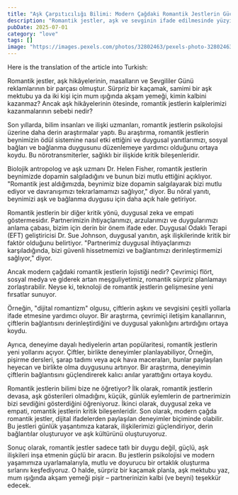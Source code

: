 ```yaml
---
title: "Aşk Çarpıtıcılığı Bilimi: Modern Çağdaki Romantik Jestlerin Gücü"
description: "Romantik jestler, aşk ve sevginin ifade edilmesinde yüzyıllarca bir köşe taşı olmuştur. Ancak kalplerimizi kazanmalarının sebebi nedir? İlişkiler alanındaki son bilimsel bulgular, romantik jestlerin psikolojisi ve sevdiklerimizin bağlarını güçlendirme yollarını aydınlatıyor."
pubDate: 2025-07-01
category: "love"
tags: []
image: "https://images.pexels.com/photos/32802463/pexels-photo-32802463.jpeg?auto=compress&cs=tinysrgb&h=650&w=940"
---
```


Here is the translation of the article into Turkish:




Romantik jestler, aşk hikâyelerinin, masalların ve Sevgililer Günü reklamlarının bir parçası olmuştur. Sürpriz bir kaçamak, samimi bir aşk mektubu ya da iki kişi için mum ışığında akşam yemeği, kimin kalbini kazanmaz? Ancak aşk hikâyelerinin ötesinde, romantik jestlerin kalplerimizi kazanmalarının sebebi nedir?

Son yıllarda, bilim insanları ve ilişki uzmanları, romantik jestlerin psikolojisi üzerine daha derin araştırmalar yaptı. Bu araştırma, romantik jestlerin beynimizin ödül sistemine nasıl etki ettiğini ve duygusal yanıtlarımızı, sosyal bağları ve bağlanma duygusunu düzenlemeye yardımcı olduğunu ortaya koydu. Bu nörotransmiterler, sağlıklı bir ilişkide kritik bileşenleridir.

Biolojik antropolog ve aşk uzmanı Dr. Helen Fisher, romantik jestlerin beynimizde dopamin salgıladığını ve bunun bizi mutlu ettiğini açıklıyor. "Romantik jest aldığımızda, beynimiz bize dopamin salgılayarak bizi mutlu ediyor ve davranışımızı tekrarlamamızı sağlıyor," diyor. Bu nöral yanıtı, beynimizi aşk ve bağlanma duygusu için daha açık hale getiriyor.

Romantik jestlerin bir diğer kritik yönü, duygusal zeka ve empati göstermesidır. Partnerimizin ihtiyaçlarımızı, arzularımızı ve duygularımızı anlama çabası, bizim için derin bir önem ifade eder. Duygusal Odaklı Terapi (EFT) geliştiricisi Dr. Sue Johnson, duygusal yanıtın, aşk ilişkilerinde kritik bir faktör olduğunu belirtiyor. "Partnerimiz duygusal ihtiyaçlarımızı karşıladığında, bizi güvenli hissetmemizi ve bağlantımızı derinleştirmemizi sağlıyor," diyor.

Ancak modern çağdaki romantik jestlerin lojistiği nedir? Çevrimiçi flört, sosyal medya ve giderek artan meşguliyetimiz, romantik sürpriz planlamayı zorlaştırabilir. Neyse ki, teknoloji de romantik jestlerin gelişmesine yeni fırsatlar sunuyor.

Örneğin, "dijital romantizm" olgusu, çiftlerin aşkını ve sevgisini çeşitli yollarla ifade etmesine yardımcı oluyor. Bir araştırma, çevrimiçi iletişim kanallarının, çiftlerin bağlantısını derinleştirdiğini ve duygusal yakınlığını artırdığını ortaya koydu.

Ayrıca, deneyime dayalı hediyelerin artan popülaritesi, romantik jestlerin yeni yollarını açıyor. Çiftler, birlikte deneyimler planlayabiliyor, Örneğin, pişirme dersleri, şarap tadımı veya açık hava maceraları, bunlar paylaşılan heyecan ve birlikte olma duygusunu artırıyor. Bir araştırma, deneyimin çiftlerin bağlantısını güçlendirerek kalıcı anılar yarattığını ortaya koydu.

Romantik jestlerin bilimi bize ne öğretiyor? İlk olarak, romantik jestlerin devasa, aşk gösterileri olmadığını, küçük, günlük eylemlerin de partnerimizin bizi sevdiğini gösterdiğini öğreniyoruz. İkinci olarak, duygusal zeka ve empati, romantik jestlerin kritik bileşenleridir. Son olarak, modern çağda romantik jestler, dijital ifadelerden paylaşılan deneyimler biçiminde olabilir. Bu jestleri günlük yaşantımıza katarak, ilişkilerimizi güçlendiriyor, derin bağlantılar oluşturuyor ve aşk kültürünü oluşturuyoruz.

Sonuç olarak, romantik jestler sadece tatlı bir duygu değil, güçlü, aşk ilişkileri inşa etmenin güçlü bir aracın. Bu jestlerin psikolojisi ve modern yaşamımıza uyarlamalarıyla, mutlu ve doyurucu bir ortaklık oluşturma sırlarını keşfediyoruz. O halde, sürpriz bir kaçamak planla, aşk mektubu yaz, mum ışığında akşam yemeği pişir – partnerinizin kalbi (ve beyni) teşekkür edecek.